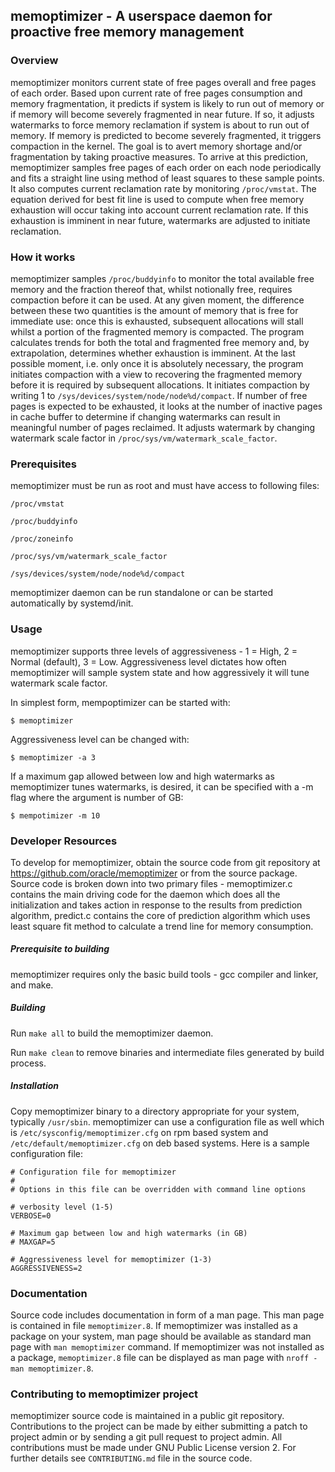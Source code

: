 ## memoptimizer - A userspace daemon for proactive free memory management

### Overview

memoptimizer monitors current state of free pages overall and free
pages of each order. Based upon current rate of free pages
consumption and memory fragmentation, it predicts if system is
likely to run out of memory or if memory will become severely
fragmented in near future. If so, it adjusts watermarks to force
memory reclamation if system is about to run out of memory. If
memory is predicted to become severely fragmented, it triggers
compaction in the kernel. The goal is to avert memory shortage
and/or fragmentation by taking proactive measures. To arrive at this
prediction, memoptimizer samples free pages of each order on each
node periodically and fits a straight line using method of least
squares to these sample points. It also computes current reclamation
rate by monitoring `/proc/vmstat`. The equation derived for best fit
line is used to compute when free memory exhaustion will occur
taking into account current reclamation rate. If this exhaustion is
imminent in near future, watermarks are adjusted to initiate
reclamation.

### How it works

memoptimizer samples `/proc/buddyinfo` to monitor the total available
free memory and the fraction thereof that, whilst notionally free,
requires compaction before it can be used.  At any given moment, the
difference between these two quantities is the amount of memory that
is free for immediate use: once this is exhausted, subsequent
allocations will stall whilst a portion of the fragmented memory is
compacted.  The program calculates trends for both the total and
fragmented free memory and, by extrapolation, determines whether
exhaustion is imminent.  At the last possible moment, i.e. only once
it is absolutely necessary, the program initiates compaction with a
view to recovering the fragmented memory before it is required by
subsequent allocations. It initiates compaction by writing 1 to
`/sys/devices/system/node/node%d/compact`. If number of free pages is
expected to be exhausted, it looks at the number of inactive pages
in cache buffer to determine if changing watermarks can result in
meaningful number of pages reclaimed. It adjusts watermark by
changing watermark scale factor in
`/proc/sys/vm/watermark_scale_factor`.

### Prerequisites

memoptimizer must be run as root and must have access to following files:

`/proc/vmstat`

`/proc/buddyinfo`

`/proc/zoneinfo`

`/proc/sys/vm/watermark_scale_factor`

`/sys/devices/system/node/node%d/compact`

memoptimizer daemon can be run standalone or can be started automatically by systemd/init.


### Usage

memoptimizer supports three levels of aggressiveness - 1 = High, 2 =
Normal (default), 3 = Low. Aggressiveness level dictates how often
memoptimizer will sample system state and how aggressively it will
tune watermark scale factor.

In simplest form, mempoptimizer can be started with:

	$ memoptimizer

Aggressiveness level can be changed with:

	$ memoptimizer -a 3

If a maximum gap allowed between low and high watermarks as
memoptimizer tunes watermarks, is desired, it can be specified with
a -m flag where the argument is number of GB:

	$ mempotimizer -m 10

### Developer Resources

To develop for memoptimizer, obtain the source code from git repository at https://github.com/oracle/memoptimizer or from the source package. Source code is broken down into two primary files - memoptimizer.c contains the main driving code for the daemon which does all the initialization and takes action in response to the results from prediction algorithm, predict.c contains the core of prediction algorithm which uses least square fit method to calculate a trend line for memory consumption.

##### Prerequisite to building

memoptimizer requires only the basic build tools - gcc compiler and linker, and make.

##### Building

Run `make all` to build the memoptimizer daemon.

Run `make clean` to remove binaries and intermediate files generated by build process.

##### Installation

Copy memoptimizer binary to a directory appropriate for your system, typically `/usr/sbin`. memoptimizer can use a configuration file as well which is `/etc/sysconfig/memoptimizer.cfg` on rpm based system and `/etc/default/memoptimizer.cfg` on deb based systems. Here is a sample configuration file:

	# Configuration file for memoptimizer
	#
	# Options in this file can be overridden with command line options
	
	# verbosity level (1-5)
	VERBOSE=0
	
	# Maximum gap between low and high watermarks (in GB)
	# MAXGAP=5
	
	# Aggressiveness level for memoptimizer (1-3)
	AGGRESSIVENESS=2

### Documentation

Source code includes documentation in form of a man page. This man page is contained in file `memoptimizer.8`. If memoptimizer was installed as a package on your system, man page should be available as standard man page with `man memoptimizer` command. If memoptimizer was not installed as a package, `memoptimizer.8` file can be displayed as man page with `nroff -man memoptimizer.8`.


### Contributing to memoptimizer project

memoptimizer source code is maintained in a public git repository. Contributions to the project can be made by either submitting a patch to project admin or by sending a git pull request to project admin. All contributions must be made under GNU Public License version 2. For further details see `CONTRIBUTING.md` file in the source code.